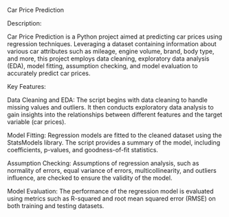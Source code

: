 Car Price Prediction

Description:

Car Price Prediction is a Python project aimed at predicting car prices using regression techniques. Leveraging a dataset containing information about various car attributes such as mileage, engine volume, brand, body type, and more, this project employs data cleaning, exploratory data analysis (EDA), model fitting, assumption checking, and model evaluation to accurately predict car prices.

Key Features:

Data Cleaning and EDA: The script begins with data cleaning to handle missing values and outliers. It then conducts exploratory data analysis to gain insights into the relationships between different features and the target variable (car prices).

Model Fitting: Regression models are fitted to the cleaned dataset using the StatsModels library. The script provides a summary of the model, including coefficients, p-values, and goodness-of-fit statistics.

Assumption Checking: Assumptions of regression analysis, such as normality of errors, equal variance of errors, multicollinearity, and outliers influence, are checked to ensure the validity of the model.

Model Evaluation: The performance of the regression model is evaluated using metrics such as R-squared and root mean squared error (RMSE) on both training and testing datasets.
